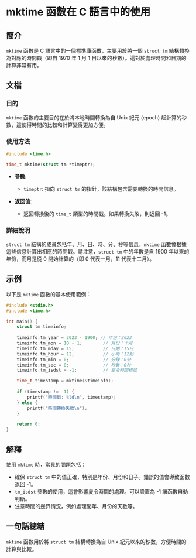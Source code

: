 <!--
Meta Description: # mktime 函數在 C 語言中的使用 ## 簡介 `mktime` 函數是 C 語言中的一個標準庫函數，主要用於將一個 `struct tm` 結構轉換為對應的時間戳（即自 1970 年 1 月 1 日以來的秒數）。這對於處理時間和日期的計算非常有用。 ## 文檔 ### 目的 `mktime...
Meta Keywords: mktime, timeinfo, struct, include, time_t
-->

# mktime 函數在 C 語言中的使用

## 簡介
`mktime` 函數是 C 語言中的一個標準庫函數，主要用於將一個 `struct tm` 結構轉換為對應的時間戳（即自 1970 年 1 月 1 日以來的秒數）。這對於處理時間和日期的計算非常有用。

## 文檔
### 目的
`mktime` 函數的主要目的在於將本地時間轉換為自 Unix 紀元 (epoch) 起計算的秒數，這使得時間的比較和計算變得更加方便。

### 使用方法
```c
#include <time.h>

time_t mktime(struct tm *timeptr);
```
- **參數**: 
  - `timeptr`: 指向 `struct tm` 的指針，該結構包含需要轉換的時間信息。
  
- **返回值**: 
  - 返回轉換後的 `time_t` 類型的時間戳。如果轉換失敗，則返回 -1。

### 詳細說明
`struct tm` 結構的成員包括年、月、日、時、分、秒等信息。`mktime` 函數會根據這些信息計算出相應的時間戳。請注意，`struct tm` 中的年數是自 1900 年以來的年份，而月是從 0 開始計算的（即 0 代表一月，11 代表十二月）。

## 示例
以下是 `mktime` 函數的基本使用範例：

```c
#include <stdio.h>
#include <time.h>

int main() {
    struct tm timeinfo;
    
    timeinfo.tm_year = 2023 - 1900; // 年份：2023
    timeinfo.tm_mon = 10 - 1;        // 月份：十月
    timeinfo.tm_mday = 15;           // 日期：15日
    timeinfo.tm_hour = 12;           // 小時：12點
    timeinfo.tm_min = 0;             // 分鐘：0分
    timeinfo.tm_sec = 0;             // 秒數：0秒
    timeinfo.tm_isdst = -1;          // 夏令時間標誌

    time_t timestamp = mktime(&timeinfo);
    
    if (timestamp != -1) {
        printf("時間戳: %ld\n", timestamp);
    } else {
        printf("時間轉換失敗\n");
    }

    return 0;
}
```

## 解釋
使用 `mktime` 時，常見的問題包括：
- 確保 `struct tm` 中的值正確，特別是年份、月份和日子。錯誤的值會導致函數返回 -1。
- `tm_isdst` 參數的使用，這會影響夏令時間的處理。可以設置為 -1 讓函數自動判斷。
- 注意時間的邊界情況，例如處理閏年、月份的天數等。

## 一句話總結
`mktime` 函數用於將 `struct tm` 結構轉換為自 Unix 紀元以來的秒數，方便時間的計算與比較。